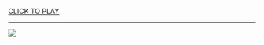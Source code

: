 
<a href="https://premium76.site?title=car_chase_games_unblocked&ref=13M">CLICK TO PLAY</a></h3>
<hr>

<a href="https://premium76.site?title=car_chase_games_unblocked&ref=13M"><img src="https://clearcache.store/games.png"></a>


